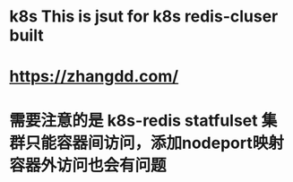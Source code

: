 # k8s  This is jsut for k8s redis-cluser built
# https://zhangdd.com/
# 需要注意的是 k8s-redis statfulset 集群只能容器间访问，添加nodeport映射容器外访问也会有问题
